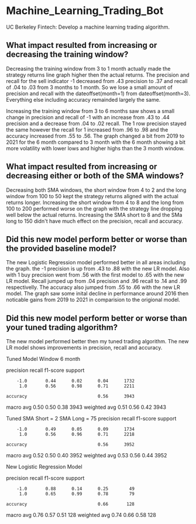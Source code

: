 # Machine_Learning_Trading_Bot
UC Berkeley Fintech: Develop a machine learning trading algorithm.


## What impact resulted from increasing or decreasing the training window?


Decreasing the training window from 3 to 1 month actually made the strategy returns line graph higher then the actual returns. The precision and recall for the sell indicator -1 decreased from .43 precision to .37 and recall of .04 to .03 from 3 months to 1 month. So we lose a small amount of precision and recall with the dateoffset(month=1) from dateoffset(month=3). Everything else including accuracy remainded largely the same. 

Increasing the training window from 3 to 6 months saw shows a small change in precision and recall of -1 with an increase from .43 to .44 precision and a decrease from .04 to .02 recall. The 1 row precision stayed the same however the recall for 1 increased from .96 to .98 and the accuracy increased from .55 to .56. The graph changed a bit from 2019 to 2021 for the 6 month compared to 3 month with the 6 month showing a bit more volatility with lower lows and higher highs than the 3 month window. 



## What impact resulted from increasing or decreasing either or both of the SMA windows?


Decreasing both SMA windows, the short window from 4 to 2 and the long window from 100 to 50 kept the strategy returns aligned with the actual returns longer. Increasing the short window from 4 to 8 and the long from 100 to 200 performed worse on the graph with the strategy line dropping well below the actual returns. Increasing the SMA short to 8 and the SMa long to 150 didn't have much effect on the precision, recall and accuracy.  



## Did this new model perform better or worse than the provided baseline model? 


The new Logistic Regression model performed better in all areas including the graph. the -1 precision is up from .43 to .88 with the new LR model. Also with 1 buy precision went from .56 with the first model to .65 with the new LR model. Recall jumped up from .04 precision and .96 recall to .14 and .99 respectivelly. The accuracy also jumped from .55 to .66 with the new LR  model. The graph saw some inital decline in performance around 2016 then noticable gains from 2019 to 2021 in comparision to the origional model. 

## Did this new model perform better or worse than your tuned trading algorithm?


The new model performed better then my tuned trading algorithm. The new LR model shows improvements in precision, recall and accuracy. 

Tuned Model Window 6 month

   precision    recall  f1-score   support

        -1.0       0.44      0.02      0.04      1732
         1.0       0.56      0.98      0.71      2211

    accuracy                           0.56      3943
   macro avg       0.50      0.50      0.38      3943
weighted avg       0.51      0.56      0.42      3943


Tuned SMA Short = 2 SMA Long = 75
   precision    recall  f1-score   support

        -1.0       0.49      0.05      0.09      1734
         1.0       0.56      0.96      0.71      2218

    accuracy                           0.56      3952
   macro avg       0.52      0.50      0.40      3952
weighted avg       0.53      0.56      0.44      3952



New Logistic Regression Model

 precision    recall  f1-score   support

        -1.0       0.88      0.14      0.25        49
         1.0       0.65      0.99      0.78        79

    accuracy                           0.66       128
   macro avg       0.76      0.57      0.51       128
weighted avg       0.74      0.66      0.58       128